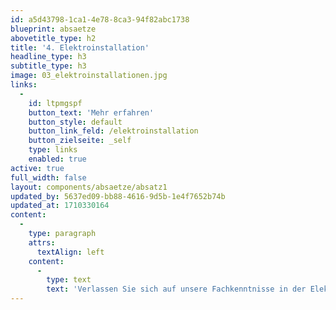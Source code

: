 ```yaml
---
id: a5d43798-1ca1-4e78-8ca3-94f82abc1738
blueprint: absaetze
abovetitle_type: h2
title: '4. Elektroinstallation'
headline_type: h3
subtitle_type: h3
image: 03_elektroinstallationen.jpg
links:
  -
    id: ltpmgspf
    button_text: 'Mehr erfahren'
    button_style: default
    button_link_feld: /elektroinstallation
    button_zielseite: _self
    type: links
    enabled: true
active: true
full_width: false
layout: components/absaetze/absatz1
updated_by: 5637ed09-bb88-4616-9d5b-1e4f7652b74b
updated_at: 1710330164
content:
  -
    type: paragraph
    attrs:
      textAlign: left
    content:
      -
        type: text
        text: 'Verlassen Sie sich auf unsere Fachkenntnisse in der Elektroinstallation. Ob Neuinstallation, Modernisierung oder Wartung – wir sorgen für sichere und zuverlässige Elektroanlagen.'
---
```


